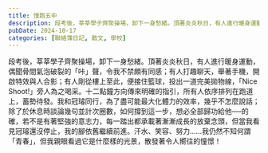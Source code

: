 ```yaml
---
title: 慢跑五中
description: 段考後，莘莘學子齊聚操場，卸下一身愁緒。頂著炎炎秋日，有人進行暖身運動，偶聞骨間氣泡破裂的「咔」聲，令我不禁頗有同感；有人打趣聊天，舉著手機，開啟特效與人合影；有人剛從樓上至此，便接住籃球，投出一道完……
pubDate: 2024-10-17
categories: [聯絡簿日記, 散文, 學校]
---
```


段考後，莘莘學子齊聚操場，卸下一身愁緒。頂著炎炎秋日，有人進行暖身運動，偶聞骨間氣泡破裂的「咔」聲，令我不禁頗有同感；有人打趣聊天，舉著手機，開啟特效與人合影；有人剛從樓上至此，便接住籃球，投出一道完美拋物線，「Nice Shoot!」旁人為之喝采。十二點鐘方向傳來明確的指引，所有人依序排列在跑道上，蓄勢待發。我和冠璿同行，為了盡可能最大化體力的效率，幾乎不怎麼說話；除了於休息時談論幾句並計次圈數，如何撐到這一步，想必全部歸功給他──的確，若不是有著堅強的意志力，每一踏出都承載著漸漸成長的放棄念頭，但當我看見冠璿還沒停止，我的腳依舊繼續前進。汗水、笑容、努力……我仍然不知何謂「青春」，但我親眼看過它是什麼樣的光景，散發著令人嚮往的憧憬！
